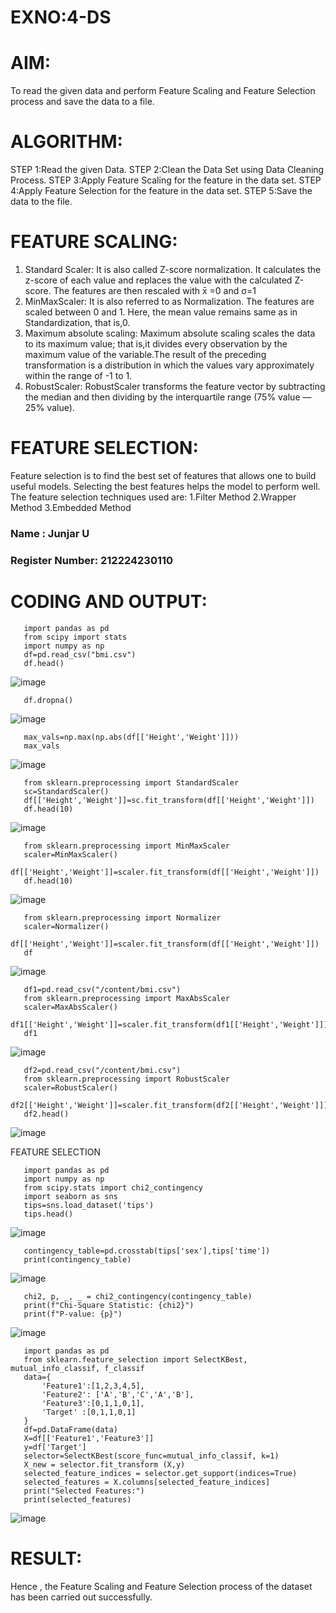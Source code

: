# EXNO:4-DS
# AIM:
To read the given data and perform Feature Scaling and Feature Selection process and save the
data to a file.

# ALGORITHM:
STEP 1:Read the given Data.
STEP 2:Clean the Data Set using Data Cleaning Process.
STEP 3:Apply Feature Scaling for the feature in the data set.
STEP 4:Apply Feature Selection for the feature in the data set.
STEP 5:Save the data to the file.

# FEATURE SCALING:
1. Standard Scaler: It is also called Z-score normalization. It calculates the z-score of each value and replaces the value with the calculated Z-score. The features are then rescaled with x̄ =0 and σ=1
2. MinMaxScaler: It is also referred to as Normalization. The features are scaled between 0 and 1. Here, the mean value remains same as in Standardization, that is,0.
3. Maximum absolute scaling: Maximum absolute scaling scales the data to its maximum value; that is,it divides every observation by the maximum value of the variable.The result of the preceding transformation is a distribution in which the values vary approximately within the range of -1 to 1.
4. RobustScaler: RobustScaler transforms the feature vector by subtracting the median and then dividing by the interquartile range (75% value — 25% value).

# FEATURE SELECTION:
Feature selection is to find the best set of features that allows one to build useful models. Selecting the best features helps the model to perform well.
The feature selection techniques used are:
1.Filter Method
2.Wrapper Method
3.Embedded Method

### Name : Junjar U
### Register Number: 212224230110

# CODING AND OUTPUT:
       import pandas as pd
       from scipy import stats
       import numpy as np
       df=pd.read_csv("bmi.csv")
       df.head()
![image](https://github.com/user-attachments/assets/58e3bef2-ff6a-411e-bea8-83b8df4aa11f)

       df.dropna()
![image](https://github.com/user-attachments/assets/4154e0ec-5205-4d4f-8d75-e8fdee41276d)

       max_vals=np.max(np.abs(df[['Height','Weight']]))
       max_vals
![image](https://github.com/user-attachments/assets/dd31fece-2cf6-430a-a32a-89f4dd070734)

       from sklearn.preprocessing import StandardScaler
       sc=StandardScaler()
       df[['Height','Weight']]=sc.fit_transform(df[['Height','Weight']])
       df.head(10)
![image](https://github.com/user-attachments/assets/091c9b4c-8746-4bcd-aff8-e9f017a18a35)

       from sklearn.preprocessing import MinMaxScaler
       scaler=MinMaxScaler()
       df[['Height','Weight']]=scaler.fit_transform(df[['Height','Weight']])
       df.head(10)
![image](https://github.com/user-attachments/assets/648bf075-6e45-4a83-9ef6-47f9d3243dc6)

       from sklearn.preprocessing import Normalizer
       scaler=Normalizer()
       df[['Height','Weight']]=scaler.fit_transform(df[['Height','Weight']])
       df
![image](https://github.com/user-attachments/assets/ac101509-1712-4391-9af0-eaa53fd46571)

       df1=pd.read_csv("/content/bmi.csv")
       from sklearn.preprocessing import MaxAbsScaler
       scaler=MaxAbsScaler()
       df1[['Height','Weight']]=scaler.fit_transform(df1[['Height','Weight']])
       df1
![image](https://github.com/user-attachments/assets/d193e6b9-aa88-4a69-a17d-adad2eeeb736)

       df2=pd.read_csv("/content/bmi.csv")
       from sklearn.preprocessing import RobustScaler
       scaler=RobustScaler()
       df2[['Height','Weight']]=scaler.fit_transform(df2[['Height','Weight']])
       df2.head()
![image](https://github.com/user-attachments/assets/d1c34647-e07e-4ad0-b6ac-efba40663058)

FEATURE SELECTION

       import pandas as pd
       import numpy as np
       from scipy.stats import chi2_contingency
       import seaborn as sns
       tips=sns.load_dataset('tips')
       tips.head()
![image](https://github.com/user-attachments/assets/93ccb3b5-1ac4-402c-a610-3eeeae01c989)

       contingency_table=pd.crosstab(tips['sex'],tips['time'])
       print(contingency_table)
![image](https://github.com/user-attachments/assets/a3db4845-2e41-4e8a-b82b-0443f849e566)

       chi2, p, _, _ = chi2_contingency(contingency_table)
       print(f"Chi-Square Statistic: {chi2}")
       print(f"P-value: {p}")
![image](https://github.com/user-attachments/assets/5005a280-33eb-4e21-9dee-402540824806)

       import pandas as pd
       from sklearn.feature_selection import SelectKBest, mutual_info_classif, f_classif
       data={
           'Feature1':[1,2,3,4,5],
           'Feature2': ['A','B','C','A','B'],
           'Feature3':[0,1,1,0,1],
           'Target' :[0,1,1,0,1]
       }
       df=pd.DataFrame(data)
       X=df[['Feature1','Feature3']]
       y=df['Target']
       selector=SelectKBest(score_func=mutual_info_classif, k=1)
       X_new = selector.fit_transform (X,y)
       selected_feature_indices = selector.get_support(indices=True)
       selected_features = X.columns[selected_feature_indices]
       print("Selected Features:")
       print(selected_features)
![image](https://github.com/user-attachments/assets/ab4f4349-906e-4e7c-a698-041535d719df)

# RESULT:
Hence , the Feature Scaling and Feature Selection process of the dataset has been carried out successfully.
